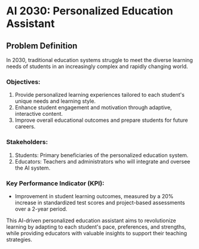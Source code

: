 
# AI 2030: Personalized Education Assistant

## Problem Definition

In 2030, traditional education systems struggle to meet the diverse learning needs of students in an increasingly complex and rapidly changing world.

### Objectives:
1. Provide personalized learning experiences tailored to each student's unique needs and learning style.
2. Enhance student engagement and motivation through adaptive, interactive content.
3. Improve overall educational outcomes and prepare students for future careers.

### Stakeholders:
1. Students: Primary beneficiaries of the personalized education system.
2. Educators: Teachers and administrators who will integrate and oversee the AI system.

### Key Performance Indicator (KPI):
- Improvement in student learning outcomes, measured by a 20% increase in standardized test scores and project-based assessments over a 2-year period.

This AI-driven personalized education assistant aims to revolutionize learning by adapting to each student's pace, preferences, and strengths, while providing educators with valuable insights to support their teaching strategies.